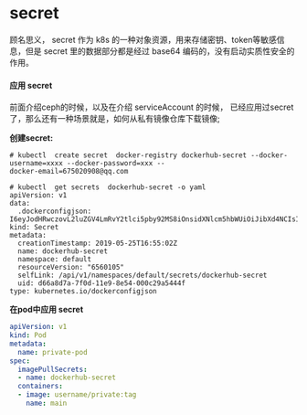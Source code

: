 # secret
顾名思义， secret 作为 k8s 的一种对象资源，用来存储密钥、token等敏感信息，但是 secret 里的数据部分都是经过 base64 编码的，没有启动实质性安全的作用。

#### 应用 secret
前面介绍ceph的时候，以及在介绍 serviceAccount 的时候， 已经应用过secret了，那么还有一种场景就是，如何从私有镜像仓库下载镜像;

**创建secret:**  
```
# kubectl  create secret  docker-registry dockerhub-secret --docker-username=xxxx --docker-password=xxx --
docker-email=675020908@qq.com

# kubectl  get secrets  dockerhub-secret -o yaml
apiVersion: v1
data:
  .dockerconfigjson: I6eyJodHRwczovL2luZGV4LmRvY2tlci5pby92MS8iOnsidXNlcm5hbWUiOiJibXd4NCIsInBhc3N3b3JkIjoicEA1NWh1YiIsImVtYWlsIjoiNjc1MDIwOTA4QHFxLmNvbSIsImF1dGgiOiJZbTEzZURRNmNFQTWWc9PSJ9fX0=
kind: Secret
metadata:
  creationTimestamp: 2019-05-25T16:55:02Z
  name: dockerhub-secret
  namespace: default
  resourceVersion: "6560105"
  selfLink: /api/v1/namespaces/default/secrets/dockerhub-secret
  uid: d66a8d7a-7f0d-11e9-8e54-000c29a5444f
type: kubernetes.io/dockerconfigjson
```

**在pod中应用 secret**
```yaml
apiVersion: v1
kind: Pod
metadata:
  name: private-pod
spec:
  imagePullSecrets:
  - name: dockerhub-secret
  containers:
  - image: username/private:tag
    name: main
```

